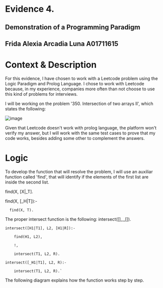 # Evidence 4.
## Demonstration of a Programming Paradigm
Frida Alexia Arcadia Luna A01711615
---
# Context & Description

For this evidence, I have chosen to work with a Leetcode problem using the Logic Paradigm and Prolog Language. I chose to work with Leetcode because, in my experience, companies more often than not choose to use this kind of problems for interviews.

I will be working on the problem '350. Intersection of two arrays II', which states the following:

![image](https://github.com/user-attachments/assets/e931a5b7-127f-4624-a54e-53d7de5409ae)

Given that Leetcode doesn't work with prolog language, the platform won't verify my answer, but I will work with the same test cases to prove that my code works, besides adding some other to complement the answers.

# Logic

To develop the function that will resolve the problem, I will use an auxiliar function called 'find', that will identify if the elements of the first list are inside the second list.

   find(X, [X|_T].

   find(X, [_H|T]):- 
 
      find(X, T).

The proper intersect function is the following:
    intersect([],_,[]).

    intersect([H1|T1], L2, [H1|R]):-

        find(H1, L2),
    
        !,
    
        intersect(T1, L2, R).
    
    intersect([_H1|T1], L2, R):-

        intersect(T1, L2, R).`

The following diagram explains how the function works step by step.
